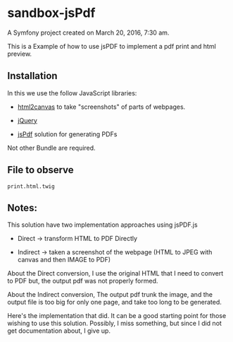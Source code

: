 sandbox-jsPdf
=============

A Symfony project created on March 20, 2016, 7:30 am.

This is a Example of how to use jsPDF to implement a pdf print and html preview.

Installation
------------

In this we use the follow JavaScript libraries: 

* [html2canvas](https://html2canvas.hertzen.com) to  take "screenshots" of  parts of webpages. 

* [jQuery](https://jquery.com)

* [jsPdf](https://parall.ax/products/jspdf)     solution for generating PDFs                  
    
Not other Bundle are required.

File to observe
---------------
    print.html.twig

Notes:
------
This solution have two implementation approaches using jsPDF.js 
    
* Direct  -> transform HTML to PDF Directly
    
* Indirect -> taken a screenshot of the webpage  (HTML to JPEG with canvas and then IMAGE to PDF)
    
About the Direct conversion, I use the original HTML that I need to convert to PDF but, the output pdf was not properly formed. 


About the Indirect conversion, The output pdf trunk the image, and the output file is too big for only one page, and take too long to be generated. 

Here's the implementation that did. It can be a good starting point for those wishing to use this solution. 
Possibly, I miss something, but since I did not get documentation about, I give up.
